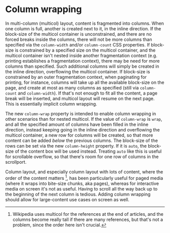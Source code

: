 # Column wrapping

In multi-column (multicol) layout, content is fragmented into columns. When one column is full, another is created next to it, in the inline direction. If the block-size of the multicol container is unconstrained, and there are no forced breaks inside the columns, there will not be more columns than specified via the `column-width` and/or `column-count` CSS properties. If block-size is constrained by a specified size on the multicol container, and the multicol container isn't nested inside another fragmentation context (e.g. printing establishes a fragmentation context), there may be need for more columns than specified. Such additional columns will simply be created in the inline direction, overflowing the multicol container. If block-size is constrained by an outer fragmentation context, when paginating for printing, for instance, columns will take up all the available block-size on the page, and create at most as many columns as specified (still via `column-count` and `column-width`). If that's not enough to fit all the content, a page break will be inserted, and multicol layout will resume on the next page. This is essentially implicit column wrapping.

The new `column-wrap` property is intended to enable column wrapping in other scenarios than for nested multicol. If the value of `column-wrap` is `wrap`, and all the specified amount of columns have been filled in the inline direction, instead keeping going in the inline direction and overflowing the multicol container, a new row for columns will be created, so that more content can be added *below* the previous columns. The block-size of the rows can be set via the new `column-height` property. If it is `auto`, the block-size of the content box will be used instead. Treating `auto` like this is useful for scrollable overflow, so that there's room for one row of columns in the scrollport.

Column layout, and especially column layout with lots of content, where the order of the content matters [^1], has been particularly useful for paged media (where it wraps into bite-size chunks, aka pages), whereas for interactive media on screen it's not as useful. Having to scroll all the way back up to the beginning of the next column is tedious. Adding column wrapping should allow for large-content use cases on screen as well.

[^1]: Wikipedia uses multicol for the references at the end of articles, and the columns become really tall if there are many references, but that's not a problem, since the order here isn't crucial.
